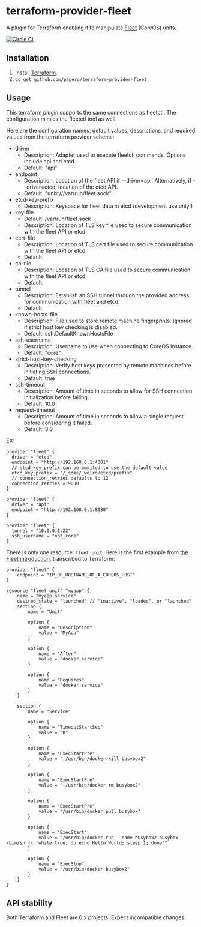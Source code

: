 # terraform-provider-fleet

A plugin for Terraform enabling it to manipulate
[Fleet](https://github.com/coreos/fleet) (CoreOS) units.

[![Circle CI](https://circleci.com/gh/paperg/terraform-provider-fleet.svg?style=svg)](https://circleci.com/gh/paperg/terraform-provider-fleet)

## Installation

  1. Install [Terraform][1].
  2. `go get github.com/paperg/terraform-provider-fleet`

## Usage

This terraform plugin supports the same connections as fleetctl. The
configuration mimics the fleetctl tool as well.

Here are the configuration names, default values, descriptions, and required
values from the terraform provider schema:

- driver
  * Description: Adapter used to execute fleetctl commands. Options include api and etcd.
  * Default: "api"
- endpoint
  * Description: Location of the fleet API if --driver=api. Alternatively, if --driver=etcd, location of the etcd API.
  * Default: "unix:///var/run/fleet.sock"
- etcd-key-prefix
  * Description: Keyspace for fleet data in etcd (development use only!)
- key-file
  * Default: /var/run/fleet.sock
  * Description: Location of TLS key file used to secure communication with the fleet API or etcd
- cert-file
  * Description: Location of TLS cert file used to secure communication with the fleet API or etcd
  * Default:
- ca-file
  * Description: Location of TLS CA file used to secure communication with the fleet API or etcd
  * Default:
- tunnel
  * Description: Establish an SSH tunnel through the provided address for communication with fleet and etcd.
  * Default:
- known-hosts-file
  * Description: File used to store remote machine fingerprints. Ignored if strict host key checking is disabled.
  * Default: ssh.DefaultKnownHostsFile
- ssh-username
  * Description: Username to use when connecting to CoreOS instance.
  * Default: "core"
- strict-host-key-checking
  * Description: Verify host keys presented by remote machines before initiating SSH connections.
  * Default: true
- ssh-timeout
  * Description: Amount of time in seconds to allow for SSH connection initialization before failing.
  * Default: 10.0
- request-timeout
  * Description: Amount of time in seconds to allow a single request before considering it failed.
  * Default: 3.0

EX:

```
provider "fleet" {
  driver = "etcd"
  endpoint = "http://192.168.0.1:4001"
  // etcd_key_prefix can be ommited to use the default value
  etcd_key_prefix = "/_some/_weird/etcd/prefix"
  // connection_retries defaults to 12
  connection_retries = 9000
}
```

```
provider "fleet" {
  driver = "api"
  endpoint = "http://192.168.0.1:8080"
}
```

```
provider "fleet" {
  tunnel = "10.0.0.1:22"
  ssh_username = "not_core"
}
```

There is only one resource: `fleet_unit`. Here is the first example from
[the Fleet introduction][3], transcribed to Terraform:

    provider "fleet" {
        endpoint = "IP_OR_HOSTNAME_OF_A_COREOS_HOST"
    }

    resource "fleet_unit" "myapp" {
        name = "myapp.service"
        desired_state = "launched" // "inactive", "loaded", or "launched"
        section {
            name = "Unit"

            option {
                name = "Description"
                value = "MyApp"
            }

            option {
                name = "After"
                value = "docker.service"
            }

            option {
                name = "Requires"
                value = "docker.service"
            }
        }

        section {
            name = "Service"

            option {
                name = "TimeoutStartSec"
                value = "0"
            }

            option {
                name = "ExecStartPre"
                value = "-/usr/bin/docker kill busybox2"
            }

            option {
                name = "ExecStartPre"
                value = "-/usr/bin/docker rm busybox2"
            }

            option {
                name = "ExecStartPre"
                value = "/usr/bin/docker pull busybox"
            }

            option {
                name = "ExecStart"
                value = "/usr/bin/docker run --name busybox2 busybox /bin/sh -c 'while true; do echo Hello World; sleep 1; done'"
            }

            option {
                name = "ExecStop"
                value = "/usr/bin/docker busybox2"
            }
        }
    }

## API stability

Both Terraform and Fleet are 0.x projects. Expect incompatible changes.


  [1]: https://terraform.io/
  [2]: https://terraform.io/docs/plugins/basics.html
  [3]: https://coreos.com/docs/launching-containers/launching/launching-containers-fleet/#run-a-container-in-the-cluster
